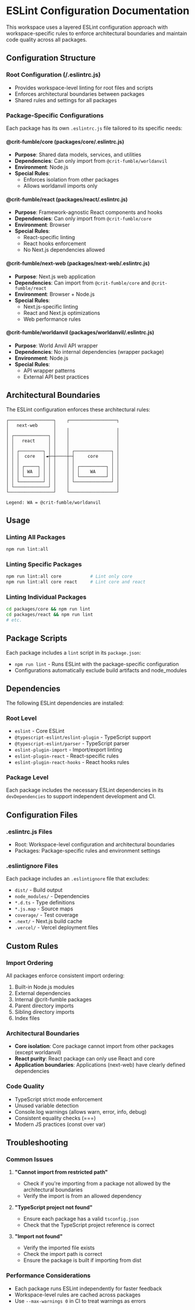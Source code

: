 # ESLint Configuration Documentation

This workspace uses a layered ESLint configuration approach with workspace-specific rules to enforce architectural boundaries and maintain code quality across all packages.

## Configuration Structure

### Root Configuration (/.eslintrc.js)
- Provides workspace-level linting for root files and scripts
- Enforces architectural boundaries between packages
- Shared rules and settings for all packages

### Package-Specific Configurations
Each package has its own `.eslintrc.js` file tailored to its specific needs:

#### @crit-fumble/core (packages/core/.eslintrc.js)
- **Purpose**: Shared data models, services, and utilities
- **Dependencies**: Can only import from `@crit-fumble/worldanvil`
- **Environment**: Node.js
- **Special Rules**: 
  - Enforces isolation from other packages
  - Allows worldanvil imports only

#### @crit-fumble/react (packages/react/.eslintrc.js)
- **Purpose**: Framework-agnostic React components and hooks
- **Dependencies**: Can only import from `@crit-fumble/core`
- **Environment**: Browser
- **Special Rules**:
  - React-specific linting
  - React hooks enforcement
  - No Next.js dependencies allowed

#### @crit-fumble/next-web (packages/next-web/.eslintrc.js)
- **Purpose**: Next.js web application
- **Dependencies**: Can import from `@crit-fumble/core` and `@crit-fumble/react`
- **Environment**: Browser + Node.js
- **Special Rules**:
  - Next.js-specific linting
  - React and Next.js optimizations
  - Web performance rules

#### @crit-fumble/worldanvil (packages/worldanvil/.eslintrc.js)
- **Purpose**: World Anvil API wrapper
- **Dependencies**: No internal dependencies (wrapper package)
- **Environment**: Node.js
- **Special Rules**:
  - API wrapper patterns
  - External API best practices

## Architectural Boundaries

The ESLint configuration enforces these architectural rules:

```
┌─────────────────┐    ┌──────────────────┐
│   next-web      │
│                 │    │                  │
│ ┌─────────────┐ │    │                  │
│ │   react     │ │    │                  │
│ │             │ │    │                  │
│ │ ┌─────────┐ │ │    │ ┌──────────────┐ │
│ │ │  core   │◄┼─┼────┼─┤     core     │ │
│ │ │         │ │ │    │ │              │ │
│ │ │ ┌─────┐ │ │ │    │ │ ┌──────────┐ │ │
│ │ │ │ WA  │ │ │ │    │ │ │    WA    │ │ │
│ │ │ └─────┘ │ │ │    │ │ └──────────┘ │ │
│ │ └─────────┘ │ │    │ └──────────────┘ │
│ └─────────────┘ │    │                  │
└─────────────────┘    └──────────────────┘

Legend: WA = @crit-fumble/worldanvil
```

## Usage

### Linting All Packages
```bash
npm run lint:all
```

### Linting Specific Packages
```bash
npm run lint:all core           # Lint only core
npm run lint:all core react     # Lint core and react
```

### Linting Individual Packages
```bash
cd packages/core && npm run lint
cd packages/react && npm run lint
# etc.
```

## Package Scripts

Each package includes a `lint` script in its `package.json`:
- `npm run lint` - Runs ESLint with the package-specific configuration
- Configurations automatically exclude build artifacts and node_modules

## Dependencies

The following ESLint dependencies are installed:

### Root Level
- `eslint` - Core ESLint
- `@typescript-eslint/eslint-plugin` - TypeScript support
- `@typescript-eslint/parser` - TypeScript parser
- `eslint-plugin-import` - Import/export linting
- `eslint-plugin-react` - React-specific rules
- `eslint-plugin-react-hooks` - React hooks rules

### Package Level
Each package includes the necessary ESLint dependencies in its `devDependencies` to support independent development and CI.

## Configuration Files

### .eslintrc.js Files
- Root: Workspace-level configuration and architectural boundaries
- Packages: Package-specific rules and environment settings

### .eslintignore Files
Each package includes an `.eslintignore` file that excludes:
- `dist/` - Build output
- `node_modules/` - Dependencies
- `*.d.ts` - Type definitions
- `*.js.map` - Source maps
- `coverage/` - Test coverage
- `.next/` - Next.js build cache
- `.vercel/` - Vercel deployment files

## Custom Rules

### Import Ordering
All packages enforce consistent import ordering:
1. Built-in Node.js modules
2. External dependencies
3. Internal @crit-fumble packages
4. Parent directory imports
5. Sibling directory imports
6. Index files

### Architectural Boundaries
- **Core isolation**: Core package cannot import from other packages (except worldanvil)
- **React purity**: React package can only use React and core
- **Application boundaries**: Applications (next-web) have clearly defined dependencies

### Code Quality
- TypeScript strict mode enforcement
- Unused variable detection
- Console.log warnings (allows warn, error, info, debug)
- Consistent equality checks (===)
- Modern JS practices (const over var)

## Troubleshooting

### Common Issues

1. **"Cannot import from restricted path"**
   - Check if you're importing from a package not allowed by the architectural boundaries
   - Verify the import is from an allowed dependency

2. **"TypeScript project not found"**
   - Ensure each package has a valid `tsconfig.json`
   - Check that the TypeScript project reference is correct

3. **"Import not found"**
   - Verify the imported file exists
   - Check the import path is correct
   - Ensure the package is built if importing from dist

### Performance Considerations

- Each package runs ESLint independently for faster feedback
- Workspace-level rules are cached across packages
- Use `--max-warnings 0` in CI to treat warnings as errors